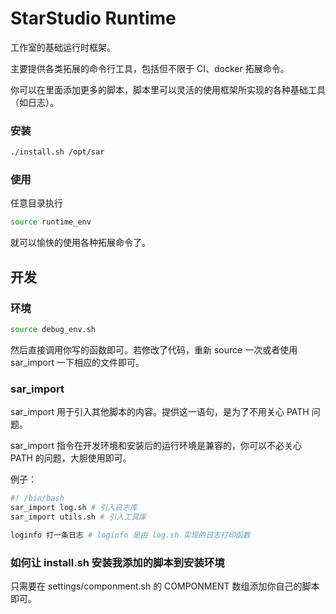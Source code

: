 # StarStudio Runtime

工作室的基础运行时框架。

主要提供各类拓展的命令行工具，包括但不限于 CI、docker 拓展命令。

你可以在里面添加更多的脚本，脚本里可以灵活的使用框架所实现的各种基础工具（如日志）。



### 安装

```bash
./install.sh /opt/sar
```

### 使用

任意目录执行

```bash
source runtime_env
```

就可以愉快的使用各种拓展命令了。



## 开发

### 环境

```bash
source debug_env.sh
```

然后直接调用你写的函数即可。若修改了代码，重新 source 一次或者使用 sar_import 一下相应的文件即可。

### sar_import

sar_import 用于引入其他脚本的内容。提供这一语句，是为了不用关心 PATH 问题。

sar_import 指令在开发环境和安装后的运行环境是兼容的，你可以不必关心 PATH 的问题，大胆使用即可。

例子：

```bash
#! /bin/bash
sar_import log.sh # 引入日志库
sar_import utils.sh # 引入工具库

loginfo 打一条日志 # loginfo 是由 log.sh 实现的日志打印函数
```

### 如何让 install.sh 安装我添加的脚本到安装环境

只需要在 settings/componment.sh 的 COMPONMENT 数组添加你自己的脚本即可。

